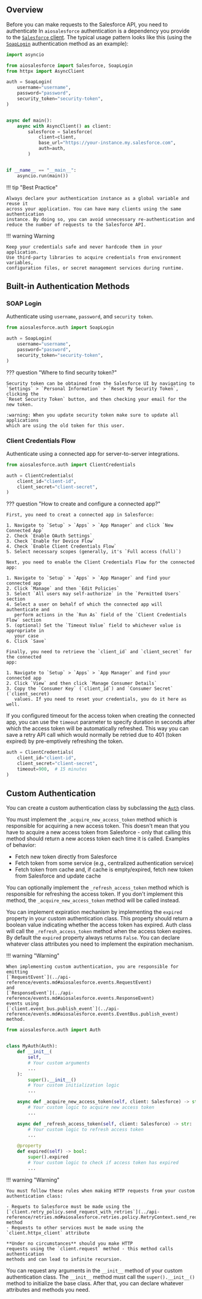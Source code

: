 ## Overview

Before you can make requests to the Salesforce API, you need to authenticate
In `aiosalesforce` authentication is a dependency you provide
to the [`Salesforce` client](./client.md).
The typical usage pattern looks like this
(using the [`SoapLogin`](#soap-login) authentication method as an example):

```python
import asyncio

from aiosalesforce import Salesforce, SoapLogin
from httpx import AsyncClient

auth = SoapLogin(
    username="username",
    password="password",
    security_token="security-token",
)


async def main():
    async with AsyncClient() as client:
        salesforce = Salesforce(
            client=client,
            base_url="https://your-instance.my.salesforce.com",
            auth=auth,
        )


if __name__ == "__main__":
    asyncio.run(main())
```

!!! tip "Best Practice"

    Always declare your authentication instance as a global variable and reuse it
    across your application. You can have many clients using the same authentication
    instance. By doing so, you can avoid unnecessary re-authentication and
    reduce the number of requests to the Salesforce API.

!!! warning Warning

    Keep your credentials safe and never hardcode them in your application.
    Use third-party libraries to acquire credentials from environment variables,
    configuration files, or secret management services during runtime.

## Built-in Authentication Methods

### SOAP Login

Authenticate using `username`, `password`, and `security token`.

```python
from aiosalesforce.auth import SoapLogin

auth = SoapLogin(
    username="username",
    password="password",
    security_token="security-token",
)
```

??? question "Where to find security token?"

    Security token can be obtained from the Salesforce UI by navigating to
    `Settings` > `Personal Information` > `Reset My Security Token`, clicking the
    `Reset Security Token` button, and then checking your email for the new token.

    :warning: When you update security token make sure to update all applications
    which are using the old token for this user.

### Client Credentials Flow

Authenticate using a connected app for server-to-server integrations.

```python
from aiosalesforce.auth import ClientCredentials

auth = ClientCredentials(
    client_id="client-id",
    client_secret="client-secret",
)
```

??? question "How to create and configure a connected app?"

    First, you need to creat a connected app in Salesforce:

    1. Navigate to `Setup` > `Apps` > `App Manager` and click `New Connected App`
    2. Check `Enable OAuth Settings`
    3. Check `Enable for Device Flow`
    4. Check `Enable Client Credentials Flow`
    5. Select necessary scopes (generally, it's `Full access (full)`)

    Next, you need to enable the Client Credentials Flow for the connected app:

    1. Navigate to `Setup` > `Apps` > `App Manager` and find your connected app
    2. Click `Manage` and then `Edit Policies`
    3. Select `All users may self-authorize` in the `Permitted Users` section
    4. Select a user on behalf of which the connected app will authenticate and
       perform actions in the `Run As` field of the `Client Credentials Flow` section
    5. (optional) Set the `Timeout Value` field to whichever value is appropriate in
       your case
    6. Click `Save`

    Finally, you need to retrieve the `client_id` and `client_secret` for the connected
    app:

    1. Navigate to `Setup` > `Apps` > `App Manager` and find your connected app
    2. Click `View` and then click `Manage Consumer Details`
    3. Copy the `Consumer Key` (`client_id`) and `Consumer Secret` (`client_secret)
       values. If you need to reset your credentials, you do it here as well.

If you configured timeout for the access token when creating the connected app,
you can use the `timeout` parameter to specify duration in seconds after which
the access token will be automatically refreshed. This way you can save a retry API
call which would normally be retried due to 401 (token expired) by pre-emptively
refreshing the token.

```python
auth = ClientCredentials(
    client_id="client-id",
    client_secret="client-secret",
    timeout=900,  # 15 minutes
)
```

## Custom Authentication

You can create a custom authentication class by subclassing the
[`Auth`](../api-reference/auth.md#aiosalesforce.auth.Auth) class.

You must implement the `_acquire_new_access_token` method which is responsible
for acquiring a new access token. This doesn't mean that you have to acquire a new
access token from Salesforce - only that calling this method should return a new
access token each time it is called. Examples of behavior:

- Fetch new token directly from Salesforce
- Fetch token from some service (e.g., centralized authentication service)
- Fetch token from cache and, if cache is empty/expired, fetch new token from Salesforce
  and update cache

You can optionally implement the `_refresh_access_token` method which is responsible
for refreshing the access token. If you don't implement this method, the
`_acquire_new_access_token` method will be called instead.

You can implement expiration mechanism by implementing the `expired` property in your
custom authentication class. This property should return a boolean value indicating
whether the access token has expired. Auth class will call the `_refresh_access_token`
method when the access token expires. By default the `expired` property always returns
`False`. You can declare whatever class attributes you need to implement the expiration
mechanism.

!!! warning "Warning"

    When implementing custom authentication, you are responsible for emitting
    [`RequestEvent`](../api-reference/events.md#aiosalesforce.events.RequestEvent)
    and
    [`ResponseEvent`](../api-reference/events.md#aiosalesforce.events.ResponseEvent)
    events using
    [`client.event_bus.publish_event`](../api-reference/events.md#aiosalesforce.events.EventBus.publish_event)
    method.

```python
from aiosalesforce.auth import Auth


class MyAuth(Auth):
    def __init__(
        self,
        # Your custom arguments
        ...
    ):
        super().__init__()
        # Your custom initialization logic
        ...

    async def _acquire_new_access_token(self, client: Salesforce) -> str:
        # Your custom logic to acquire new access token
        ...

    async def _refresh_access_token(self, client: Salesforce) -> str:
        # Your custom logic to refresh access token
        ...

    @property
    def expired(self) -> bool:
        super().expired
        # Your custom logic to check if access token has expired
        ...
```

!!! warning "Warning"

    You must follow these rules when making HTTP requests from your custom
    authentication class:

    - Requets to Salesforce must be made using the
    [`client.retry_policy.send_request_with_retries`](../api-reference/retries.md#aiosalesforce.retries.policy.RetryContext.send_request_with_retries) method
    - Requests to other services must be made using the `client.httpx_client` attribute

    **Under no circumstances** should you make HTTP
    requests using the `client.request` method - this method calls authentication
    methods and can lead to infinite recursion.

You can request any arguments in the `__init__` method of your custom authentication
class. The `__init__` method must call the `super().__init__()` method to initialize
the base class. After that, you can declare whatever attributes and methods you need.
